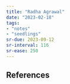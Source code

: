 ```yaml
---
title: "Radha Agrawal"
date: "2023-02-18"
tags:
- "notes"
- "seedlings"
sr-due: 2023-09-12
sr-interval: 116
sr-ease: 250
---
```




## References